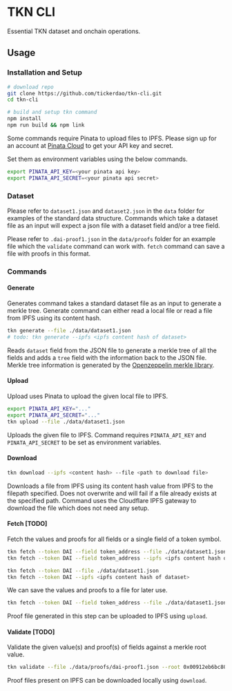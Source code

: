 # TKN CLI

Essential TKN dataset and onchain operations.

## Usage

### Installation and Setup

```bash
# download repo
git clone https://github.com/tickerdao/tkn-cli.git
cd tkn-cli

# build and setup tkn command
npm install
npm run build && npm link
```

Some commands require Pinata to upload files to IPFS. Please sign up for an account at [Pinata Cloud](https://pinata.cloud/) to get your API key and secret.

Set them as environment variables using the below commands.

```bash
export PINATA_API_KEY=<your pinata api key>
export PINATA_API_SECRET=<your pinata api secret>
```

### Dataset

Please refer to `dataset1.json` and `dataset2.json` in the `data` folder for examples of the standard data structure. Commands which take a dataset file as an input will expect a json file with a dataset field and/or a tree field.

Please refer to `.dai-proof1.json` in the `data/proofs` folder for an example file which the `validate` command can work with. `fetch` command can save a file with proofs in this format.

### Commands

#### Generate

Generates command takes a standard dataset file as an input to generate a merkle tree.
Generate command can either read a local file or read a file from IPFS using its content hash.

```bash
tkn generate --file ./data/dataset1.json
# todo: tkn generate --ipfs <ipfs content hash of dataset>
```

Reads `dataset` field from the JSON file to generate a merkle tree of all the fields and adds a `tree` field with the information back to the JSON file. Merkle tree information is generated by the [Openzeppelin merkle library](https://github.com/OpenZeppelin/merkle-tree).

#### Upload

Upload uses Pinata to upload the given local file to IPFS.

```bash
export PINATA_API_KEY="..."
export PINATA_API_SECRET="..."
tkn upload --file ./data/dataset1.json
```

Uploads the given file to IPFS. Command requires `PINATA_API_KEY` and `PINATA_API_SECRET` to be set as environment variables.

#### Download

```bash
tkn download --ipfs <content hash> --file <path to download file>
```

Downloads a file from IPFS using its content hash value from IPFS to the filepath specified. Does not overwrite and will fail if a file already exists at the specified path. Command uses the Cloudflare IPFS gateway to download the file which does not need any setup.

#### Fetch [TODO]

Fetch the values and proofs for all fields or a single field of a token symbol.

```bash
tkn fetch --token DAI --field token_address --file ./data/dataset1.json
tkn fetch --token DAI --field token_address --ipfs <ipfs content hash of dataset>

tkn fetch --token DAI --file ./data/dataset1.json
tkn fetch --token DAI --ipfs <ipfs content hash of dataset>
```

We can save the values and proofs to a file for later use.

```bash
tkn fetch --token DAI --field token_address --file ./data/dataset1.json --save ./data/proofs/dai-proof1.json
```

Proof file generated in this step can be uploaded to IPFS using `upload`.

#### Validate [TODO]

Validate the given value(s) and proof(s) of fields against a merkle root value.

```bash
tkn validate --file ./data/proofs/dai-proof1.json --root 0x00912eb6bc80ceaf643e95ff1558f5dd6d93eeabf0913f5e65d181970ad57bf5
```

Proof files present on IPFS can be downloaded locally using `download`.
